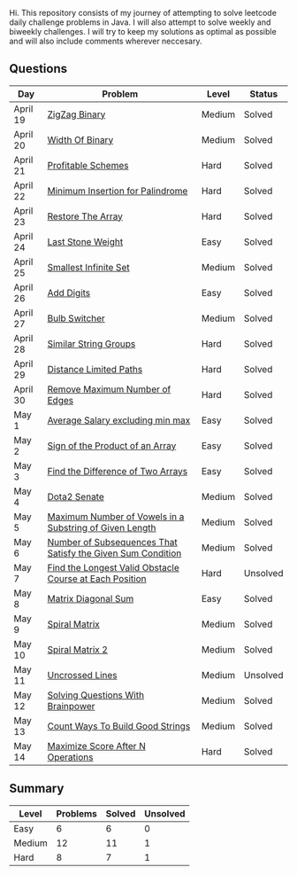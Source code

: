 Hi. This repository consists of my journey of attempting to solve leetcode daily challenge problems in Java. I will also attempt to solve weekly and biweekly challenges. I will try to keep my solutions as optimal as possible and will also include comments wherever neccesary. 

## Questions
| Day | Problem | Level | Status |
| --- | --- | --- | --- |
| April 19 | [ZigZag Binary](https://leetcode.com/problems/longest-zigzag-path-in-a-binary-tree/) | Medium | Solved |
| April 20 | [Width Of Binary](https://leetcode.com/problems/maximum-width-of-binary-tree/) | Medium | Solved |
| April 21 | [Profitable Schemes](https://leetcode.com/problems/profitable-schemes/) | Hard | Solved |
| April 22 | [Minimum Insertion for Palindrome](https://leetcode.com/problems/minimum-insertion-steps-to-make-a-string-palindrome/) | Hard | Solved |
| April 23 | [Restore The Array](https://leetcode.com/problems/restore-the-array/) | Hard | Solved |
| April 24 | [Last Stone Weight](https://leetcode.com/problems/last-stone-weight/) | Easy | Solved |
| April 25 | [Smallest Infinite Set](https://leetcode.com/problems/smallest-number-in-infinite-set/) | Medium | Solved |
| April 26 | [Add Digits](https://leetcode.com/problems/add-digits/) | Easy | Solved |
| April 27 | [Bulb Switcher](https://leetcode.com/problems/bulb-switcher/) | Medium | Solved |
| April 28 | [Similar String Groups](https://leetcode.com/problems/similar-string-groups/) | Hard | Solved |
| April 29 | [Distance Limited Paths](https://leetcode.com/problems/checking-existence-of-edge-length-limited-paths/) | Hard | Solved |
| April 30 | [Remove Maximum Number of Edges](https://leetcode.com/problems/remove-max-number-of-edges-to-keep-graph-fully-traversable/) | Hard | Solved |
| May 1 | [Average Salary excluding min max](https://leetcode.com/problems/average-salary-excluding-the-minimum-and-maximum-salary/) | Easy | Solved |
| May 2 | [Sign of the Product of an Array](https://leetcode.com/problems/sign-of-the-product-of-an-array/) | Easy | Solved |
| May 3 | [Find the Difference of Two Arrays](https://leetcode.com/problems/find-the-difference-of-two-arrays/) | Easy | Solved |
| May 4 | [Dota2 Senate](https://leetcode.com/problems/dota2-senate/) | Medium | Solved |
| May 5 | [Maximum Number of Vowels in a Substring of Given Length](https://leetcode.com/problems/maximum-number-of-vowels-in-a-substring-of-given-length/) | Medium | Solved |
| May 6 | [Number of Subsequences That Satisfy the Given Sum Condition](https://leetcode.com/problems/number-of-subsequences-that-satisfy-the-given-sum-condition/) | Medium | Solved |
| May 7 | [Find the Longest Valid Obstacle Course at Each Position](https://leetcode.com/problems/find-the-longest-valid-obstacle-course-at-each-position/) | Hard | Unsolved |
| May 8 | [Matrix Diagonal Sum](https://leetcode.com/problems/matrix-diagonal-sum/) | Easy | Solved |
| May 9| [Spiral Matrix](https://leetcode.com/problems/spiral-matrix/) | Medium | Solved |
| May 10| [Spiral Matrix 2](https://leetcode.com/problems/spiral-matrix-ii/) | Medium | Solved |
| May 11| [Uncrossed Lines](https://leetcode.com/problems/uncrossed-lines/) | Medium | Unsolved |
| May 12| [Solving Questions With Brainpower](https://leetcode.com/problems/solving-questions-with-brainpower/) | Medium | Solved |
| May 13| [Count Ways To Build Good Strings](https://leetcode.com/problems/count-ways-to-build-good-strings/) | Medium | Solved |
| May 14| [Maximize Score After N Operations](https://leetcode.com/problems/maximize-score-after-n-operations/) | Hard | Solved |


## Summary
| Level  | Problems | Solved | Unsolved |
| ---    | --- | --- | --- |
| Easy   | 6 | 6 | 0 |
| Medium | 12 | 11 | 1 |
| Hard   | 8 | 7 | 1 |

